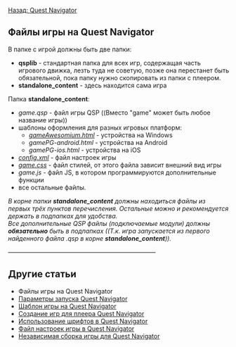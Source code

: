 [Назад: Quest Navigator](../navigator)

## Файлы игры на Quest Navigator

В папке с игрой должны быть две папки:

* **qsplib** - стандартная папка для всех игр, содержащая часть игрового движка, лезть туда не советую, позже она перестанет быть обязательной, пока папку нужно скопировать из папки с плеером.
* **standalone_content** - здесь находится сама игра

Папка **standalone_content**:

* *game.qsp* - файл игры QSP ((Вместо "game" может быть любое название игры))
* шаблоны оформления для разных игровых платформ:
    * *[gameAwesomium.html](navigator_game_template)* - устройства на Windows
    * *gamePG-android.html* - устройства на Android
    * *gamePG-ios.html* - устройства на iOS
* *[config.xml](fajl_nastroek_igry_v_quest_navigator)* - файл настроек игры
* *[game.css](navigator_game_template)* - файл стилей, от этого файла зависит внешний вид игры
* *game.js* - файл JS, в котором программируются дополнительные функции
* все остальные файлы.

*В корне папки **standalone_content** должны находиться файлы из первых трёх пунктов перечисления. Остальные можно и рекомендуется держать в подпапках для удобства.*\
*Все дополнительные QSP файлы (подключаемые модули) должны **обязательно** быть в подпапках ((Т.к. игра запускается из первого найденного файла .qsp в корне **standalone_content**)).*

————————————————————————

## Другие статьи

*  Файлы игры на Quest Navigator
*  [Параметры запуска Quest Navigator](navigator_command_line)
*  [Шаблон игры на Quest Navigator](navigator_game_template)
*  [Создание игр для плеера Quest Navigator](sozdanie_igr_na_quest_navigator)
*  [Использование шрифтов в Quest Navigator](ispolzovanie_shriftov_v_quest_navigator)
*  [Файл настроек игры в Quest Navigator](fajl_nastroek_igry_v_quest_navigator)
*  [Независимая сборка игры для Quest Navigator](navigator_standalone) 
